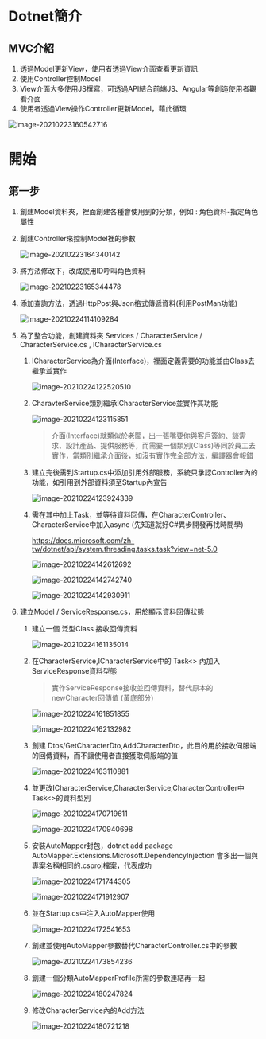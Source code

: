 # Dotnet簡介

## MVC介紹

1. 透過Model更新View，使用者透過View介面查看更新資訊
2. 使用Controller控制Model
3. View介面大多使用JS撰寫，可透過API結合前端JS、Angular等創造使用者觀看介面
4. 使用者透過View操作Controller更新Model，藉此循環

![image-20210223160542716](C:\Users\user-30\AppData\Roaming\Typora\typora-user-images\image-20210223160542716.png)

# 開始

## 第一步

1. 創建Model資料夾，裡面創建各種會使用到的分類，例如 : 角色資料-指定角色屬性

2. 創建Controller來控制Model裡的參數

   ![image-20210223164340142](C:\Users\user-30\AppData\Roaming\Typora\typora-user-images\image-20210223164340142.png)

3. 將方法修改下，改成使用ID呼叫角色資料

   ![image-20210223165344478](C:\Users\user-30\AppData\Roaming\Typora\typora-user-images\image-20210223165344478.png)

4. 添加查詢方法，透過HttpPost與Json格式傳遞資料(利用PostMan功能)

   ![image-20210224114109284](C:\Users\user-30\AppData\Roaming\Typora\typora-user-images\image-20210224114109284.png)

5. 為了整合功能，創建資料夾 Services / CharacterService / CharacterService.cs , ICharacterService.cs

   1. ICharacterService為介面(Interface)，裡面定義需要的功能並由Class去繼承並實作

      ![image-20210224122520510](C:\Users\user-30\AppData\Roaming\Typora\typora-user-images\image-20210224122520510.png)

   2. CharavterService類別繼承ICharacterService並實作其功能

      ![image-20210224123115851](C:\Users\user-30\AppData\Roaming\Typora\typora-user-images\image-20210224123115851.png)

      > 介面(Interface)就類似於老闆，出一張嘴要你與客戶簽約、談需求、設計產品、提供服務等，而需要一個類別(Class)等同於員工去實作，當類別繼承介面後，如沒有實作完全部方法，編譯器會報錯

   3. 建立完後需到Startup.cs中添加引用外部服務，系統只承認Controller內的功能，如引用到外部資料須至Startup內宣告

      ![image-20210224123924339](C:\Users\user-30\AppData\Roaming\Typora\typora-user-images\image-20210224123924339.png)

   4. 需在其中加上Task，並等待資料回傳，在CharacterController、CharacterService中加入async (先知道就好C#異步開發再找時間學)

      https://docs.microsoft.com/zh-tw/dotnet/api/system.threading.tasks.task?view=net-5.0

      ![image-20210224142612692](C:\Users\user-30\AppData\Roaming\Typora\typora-user-images\image-20210224142612692.png)

      ![image-20210224142742740](C:\Users\user-30\AppData\Roaming\Typora\typora-user-images\image-20210224142742740.png)

      ![image-20210224142930911](C:\Users\user-30\AppData\Roaming\Typora\typora-user-images\image-20210224142930911.png)

6. 建立Model / ServiceResponse.cs，用於顯示資料回傳狀態

   1. 建立一個 泛型Class 接收回傳資料

      ![image-20210224161135014](C:\Users\user-30\AppData\Roaming\Typora\typora-user-images\image-20210224161135014.png)

   2. 在CharacterService,ICharacterService中的 Task<> 內加入ServiceResponse資料型態

      > 實作ServiceResponse接收並回傳資料，替代原本的newCharacter回傳值 (黃底部分)

      ![image-20210224161851855](C:\Users\user-30\AppData\Roaming\Typora\typora-user-images\image-20210224161851855.png)

      ![image-20210224162132982](C:\Users\user-30\AppData\Roaming\Typora\typora-user-images\image-20210224162132982.png)

   3. 創建 Dtos/GetCharacterDto,AddCharacterDto，此目的用於接收伺服端的回傳資料，而不讓使用者直接獲取伺服端的值

      ![image-20210224163110881](C:\Users\user-30\AppData\Roaming\Typora\typora-user-images\image-20210224163110881.png)

   4. 並更改ICharacterService,CharacterService,CharacterController中Task<>的資料型別

      ![image-20210224170719611](C:\Users\user-30\AppData\Roaming\Typora\typora-user-images\image-20210224170719611.png)

      ![image-20210224170940698](C:\Users\user-30\AppData\Roaming\Typora\typora-user-images\image-20210224170940698.png)

   5. 安裝AutoMapper封包，dotnet add package AutoMapper.Extensions.Microsoft.DependencyInjection
      會多出一個與專案名稱相同的.csproj檔案，代表成功

      ![image-20210224171744305](C:\Users\user-30\AppData\Roaming\Typora\typora-user-images\image-20210224171744305.png)

      ![image-20210224171912907](C:\Users\user-30\AppData\Roaming\Typora\typora-user-images\image-20210224171912907.png)

   6. 並在Startup.cs中注入AutoMapper使用

      ![image-20210224172541653](C:\Users\user-30\AppData\Roaming\Typora\typora-user-images\image-20210224172541653.png)

   7. 創建並使用AutoMapper參數替代CharacterController.cs中的參數

      ![image-20210224173854236](C:\Users\user-30\AppData\Roaming\Typora\typora-user-images\image-20210224173854236.png)

   8. 創建一個分類AutoMapperProfile所需的參數連結再一起

      ![image-20210224180247824](C:\Users\user-30\AppData\Roaming\Typora\typora-user-images\image-20210224180247824.png)

   9. 修改CharacterService內的Add方法

      ![image-20210224180721218](C:\Users\user-30\AppData\Roaming\Typora\typora-user-images\image-20210224180721218.png)


